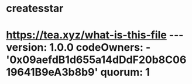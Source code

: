 # createsstar
# https://tea.xyz/what-is-this-file --- version: 1.0.0 codeOwners:   - '0x09aefdB1d655a14dDdF20b8C0619641B9eA3b8b9' quorum: 1
